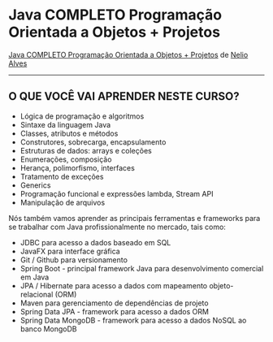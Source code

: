 # Java COMPLETO Programação Orientada a Objetos + Projetos

<a href="https://www.udemy.com/course/java-curso-completo/?couponCode=24T4MT90924A">Java COMPLETO Programação Orientada
a Objetos + Projetos</a> de <a href="https://github.com/acenelio">Nelio Alves</a>

<hr>

## O QUE VOCÊ VAI APRENDER NESTE CURSO?

<ul>
<li>Lógica de programação e algoritmos</li>
<li>Sintaxe da linguagem Java</li>
<li>Classes, atributos e métodos</li>
<li>Construtores, sobrecarga, encapsulamento</li>
<li>Estruturas de dados: arrays e coleções</li>
<li>Enumerações, composição</li>
<li>Herança, polimorfismo, interfaces</li>
<li>Tratamento de exceções</li>
<li>Generics</li>
<li>Programação funcional e expressões lambda, Stream API</li>
<li>Manipulação de arquivos</li>
</ul>


Nós também vamos aprender as principais ferramentas e frameworks para se trabalhar com Java profissionalmente no
mercado, tais como: <br>
<ul>
<li>JDBC para acesso a dados baseado em SQL</li>
<li>JavaFX para interface gráfica</li>
<li>Git / Github para versionamento</li>
<li>Spring Boot - principal framework Java para desenvolvimento comercial em Java</li>
<li>JPA / Hibernate para acesso a dados com mapeamento objeto-relacional (ORM)</li>
<li>Maven para gerenciamento de dependências de projeto</li>
<li>Spring Data JPA - framework para acesso a dados ORM</li>
<li>Spring Data MongoDB - framework para acesso a dados NoSQL ao banco MongoDB</li>
</ul>